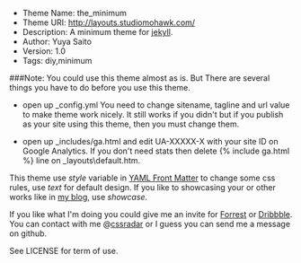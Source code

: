 * Theme Name: the\_minimum
* Theme URI: http://layouts.studiomohawk.com/
* Description: A minimum theme for [jekyll](https://github.com/mojombo/jekyll).
* Author: Yuya Saito
* Version: 1.0
* Tags: diy,minimum

###Note:
You could use this theme almost as is. But There are several things you have to do before you use this theme.

* open up \_config.yml 
  You need to change sitename, tagline and url value to make theme work nicely. It still works if you didn't but if you publish as your site using this theme, then you must change them.

* open up \_includes/ga.html and edit UA-XXXXX-X with your site ID on Google Analytics.
  If you don't need stats then delete {% include ga.html %} line on \_layouts\default.htm.

This theme use *style* variable in [YAML Front Matter](https://github.com/mojombo/jekyll/wiki/yaml-front-matter) to change some css rules, use *text* for default design. If you like to showcasing your or other works like in [my blog](http://layouts.studiomohawk.com/), use *showcase*.

If you like what I'm doing you could give me an invite for [Forrest](http://forrst.com) or [Dribbble](http://dribbble.com).
You can contact with me @[cssradar](http://twitter.com/#!/cssradar) or I guess you can send me a message on github.

See LICENSE for term of use.
